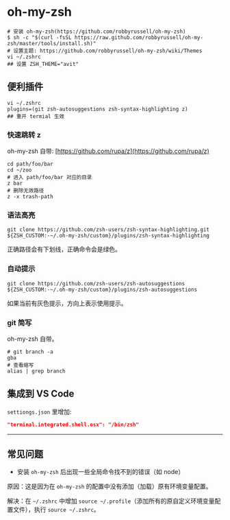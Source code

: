 # oh-my-zsh

```shell
# 安装 oh-my-zsh(https://github.com/robbyrussell/oh-my-zsh)
$ sh -c "$(curl -fsSL https://raw.github.com/robbyrussell/oh-my-zsh/master/tools/install.sh)"
# 设置主题: https://github.com/robbyrussell/oh-my-zsh/wiki/Themes
vi ~/.zshrc
## 设置 ZSH_THEME="avit"
```
## 便利插件

```shell
vi ~/.zshrc
plugins=(git zsh-autosuggestions zsh-syntax-highlighting z)
## 重开 termial 生效
```
### 快速跳转 z

oh-my-zsh 自带: [https://github.com/rupa/z](https://github.com/rupa/z)
```shell
cd path/foo/bar
cd ~/zoo
# 进入 path/foo/bar 对应的目录
z bar
# 删除无效路径
z -x trash-path
```

### 语法高亮

```shell
git clone https://github.com/zsh-users/zsh-syntax-highlighting.git ${ZSH_CUSTOM:-~/.oh-my-zsh/custom}/plugins/zsh-syntax-highlighting
```
正确路径会有下划线，正确命令会是绿色。

### 自动提示

```shell
git clone https://github.com/zsh-users/zsh-autosuggestions ${ZSH_CUSTOM:-~/.oh-my-zsh/custom}/plugins/zsh-autosuggestions
```

如果当前有灰色提示，方向上表示使用提示。

### git 简写

oh-my-zsh 自带。
```shell
# git branch -a
gba
# 查看缩写
alias | grep branch
```
## 集成到 VS Code

`settiongs.json` 里增加:

```json
"terminal.integrated.shell.osx": "/bin/zsh"
```

---
## 常见问题

* 安装 `oh-my-zsh` 后出现一些全局命令找不到的错误（如 node）

原因：这是因为在 `oh-my-zsh` 的配置中没有添加（加载）原有环境变量配置。

解决：在 `~/.zshrc` 中增加 `source ~/.profile`（添加所有的原自定义环境变量配置文件），执行 `source ~/.zshrc`。
